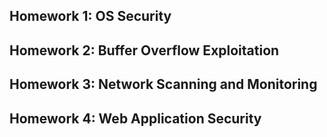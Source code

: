 ## Homework 1: OS Security
## Homework 2: Buffer Overflow Exploitation
## Homework 3: Network Scanning and Monitoring
## Homework 4: Web Application Security
